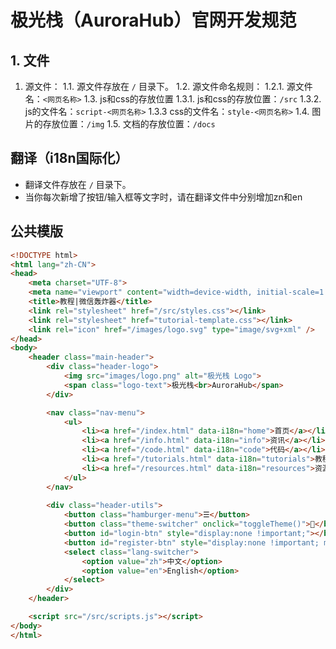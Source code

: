 # 极光栈（AuroraHub）官网开发规范

## 1. 文件
1. 源文件：
1.1. 源文件存放在 `/` 目录下。
1.2. 源文件命名规则：
1.2.1. 源文件名：`<网页名称>`
1.3. js和css的存放位置
1.3.1. js和css的存放位置：`/src`
1.3.2. js的文件名：`script-<网页名称>`
1.3.3 css的文件名：`style-<网页名称>`
1.4. 图片的存放位置：`/img`
1.5. 文档的存放位置：`/docs`

## 翻译（i18n国际化）
- 翻译文件存放在 `/` 目录下。
- 当你每次新增了按钮/输入框等文字时，请在翻译文件中分别增加zn和en

## 公共模版
```html
<!DOCTYPE html>
<html lang="zh-CN">
<head>
    <meta charset="UTF-8">
    <meta name="viewport" content="width=device-width, initial-scale=1.0">
    <title>教程|微信轰炸器</title>
    <link rel="stylesheet" href="/src/styles.css"></link>
    <link rel="stylesheet" href="tutorial-template.css"></link>
    <link rel="icon" href="/images/logo.svg" type="image/svg+xml" />
</head>
<body>
    <header class="main-header">
        <div class="header-logo">
            <img src="images/logo.png" alt="极光栈 Logo">
            <span class="logo-text">极光栈<br>AuroraHub</span>
        </div>

        <nav class="nav-menu">
            <ul>
                <li><a href="/index.html" data-i18n="home">首页</a></li>
                <li><a href="/info.html" data-i18n="info">资讯</a></li>
                <li><a href="/code.html" data-i18n="code">代码</a></li>
                <li><a href="/tutorials.html" data-i18n="tutorials">教程</a></li>
                <li><a href="/resources.html" data-i18n="resources">资源广场</a></li>
            </ul>
        </nav>
        
        <div class="header-utils">
            <button class="hamburger-menu">☰</button>
            <button class="theme-switcher" onclick="toggleTheme()">🌙</button>
            <button id="login-btn" style="display:none !important;"></button>
            <button id="register-btn" style="display:none !important; margin-left:8px;"></button>
            <select class="lang-switcher">
                <option value="zh">中文</option>
                <option value="en">English</option>
            </select>
        </div>
    </header>

    <script src="/src/scripts.js"></script>
</body>
</html>
```